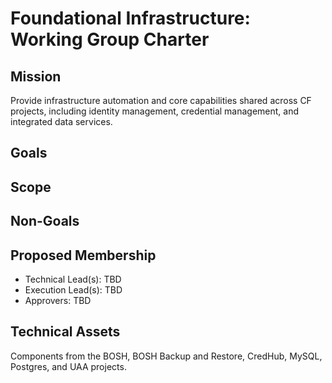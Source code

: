 # Foundational Infrastructure: Working Group Charter

## Mission

Provide infrastructure automation and core capabilities shared across CF projects, including identity management, credential management, and integrated data services.


## Goals



## Scope



## Non-Goals




## Proposed Membership

- Technical Lead(s): TBD
- Execution Lead(s): TBD
- Approvers: TBD


## Technical Assets

Components from the BOSH, BOSH Backup and Restore, CredHub, MySQL, Postgres, and UAA projects.

